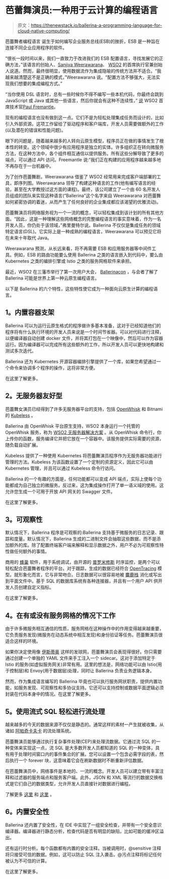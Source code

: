 # 芭蕾舞演员:一种用于云计算的编程语言

> 原文：<https://thenewstack.io/ballerina-a-programming-language-for-cloud-native-computing/>

芭蕾舞者编程语言 诞生于如何编写企业服务总线(ESB)的挫折，ESB 是一种旨在连接不同企业应用程序的软件。

“很长一段时间以来，我们一直致力于改进我们的 ESB 配置语言，寻找发展它的正确方法，”该语言的创始人、[Sanjiva Weerawarana](https://twitter.com/sanjiva)、 [WSO2](https://wso2.com/) 的首席执行官兼创始人说道。然而，最终很明显，使用数据流作为集成隐喻的传统方法并不适合。“我越来越清楚这不是正确的模式，”Weerawarana 说。“配置方法不够强大，无法实现我们想要的集成编程方式。”

“当你使用 DSL 语言时，总有一些时候你不得不编写一些本机代码，你最终会跳到 JavaScript 或 Java 或其他一些语言，然后你就会有这种不连续性，” [说](https://www.youtube.com/watch?v=oy8hMTmgpJ8&amp;list=PL7JOecNWBb0LKW0GVjYep50YeNp2bF4K3&amp;index=5) WSO2 首席技术官[Paul Fremantle](http://pzf.fremantle.org/)。

现有的编程语言也没有做到这一点。它们不是为轻松处理集成任务而设计的，比如引入外部资源。这项工作留给了驱动程序和客户端库，开发人员需要做额外的工作(以及潜在的错误和性能问题)。

眼下的问题是，随着越来越多的人转向云原生模型，程序员正在做的事情发生了根本性的转变。这个领域中很少有应用程序是独立的实体。许多组织正在转向微服务方法，在这种方法中，各个组件相互通信以提供服务。所有这些分解导致了更多的端点，可以通过 API 访问。Freemantle 说:“我们正在构建的应用程序越来越多地不再存在于一台机器中。

为了创作芭蕾舞剧，Weerawarana 借鉴了 WSO2 经常用来完成客户端部署的工具，即序列图。Weerawarana 领导了构建这种语言的工作(他有编写语言的经验，甚至在大学教授过这方面的课程)。最终，该公司建立了一个由 60 名开发人员组成的团队来实现这种语言(“Ballerina”这个名字来自 Weerawarana 对芭蕾舞如何紧密协调的着迷，从而产生了任何良好的企业集成都应该渴望的优雅流动)。

芭蕾舞演员将网络服务视为一个一流的概念，可以轻松集成到该计划的所有其他方面。“因此，这是一种理解这些网络概念的完整编程语言的事实意味着，作为一名开发人员，你仍处于该领域，”弗里曼特尔说。Ballerina 不仅仅是集成任务的领域特定语言(DSL)。它实际上是一种成熟的编程语言，Weerawarana 可以预见它将在未来十年取代 Java。

Weerawarana 预测，从长远来看，将不再需要 ESB 和应用服务器等中间件工具。例如，ESB 的路由功能要么使用 Ballerina 之类的语言嵌入到代码中，要么由 Kubernetes 之类的编排引擎或 Istio 之类的服务网格软件来承担。

最近，WSO2 在三藩市举行了第一次用户大会， [Ballerinacon](https://con.ballerina.io/) ，与会者了解了 Ballerina 可能是世界上第一种云原生编程语言。

以下是 Ballerina 的六个特性，这些特性使它成为一种面向云原生计算的编程语言。

## **1。内置容器支架**

Ballerina 可以为运行云原生格式的程序做许多基本准备，这对于已经知道他们的程序将有什么执行环境的开发人员来说是一个时间节省器。可以对代码进行注释，以便编译器自动创建 docker 文件，并将其打包在一个映像中，然后可以作为容器运行。因为编译器可以完成所有这些额外的工作，所以开发人员可以更快地构建和测试多次迭代。

Ballerina 还为 Kubernetes 开源容器编排引擎提供了一个库，如果您希望通过一个命令来协调多个程序的操作，这将非常方便。

在这里了解更多。

## **2。无服务器友好型**

芭蕾舞女演员已经得到了许多无服务器平台的支持，包括 [OpenWhisk](https://openwhisk.apache.org/) 和 Bitnami 的 [Kubeless](https://github.com/kubeless) 。

Ballerina 由 OpenWhisk 平台原生支持，WSO2 本身运行一个托管的 OpenWhisk 服务，称为 [WSO2 无服务器解决方案](https://wso2.com/solutions/serverless/) 。从 OpenWhisk 命令行，你上传你的函数，服务编译它并把它放在一个容器中。该服务提供实际需要的资源，随负载自动扩展。

Kubeless 提供了一种使用 Kubernetes 将芭蕾舞演员程序作为无服务器功能进行管理的方法。Kubeless 为该函数设置了一个定制的资源定义，因此它可以由 Kubernetes 管理，并且可以通过 Kubeless 命令行访问。

Ballerina 的一个有趣的方面是，任何功能都可以变成 API 端点，实际上使每个功能都成为自己独立的微服务。反过来，这为集成操作打开了单一语义域的使用。这允许您生成一个可用于开放 API 网关的 Swagger 文件。

在这里了解更多。

## **3。可观察性**

默认情况下，Ballerina 程序是可观察的:Ballerina 支持基于微服务的日志记录、跟踪和度量。默认情况下，Ballerina 生成的二进制文件会抽取这些数据，而不是添加额外的库。除了配置终端客户端来解释和显示数据之外，用户不必为可观察性特性做任何额外的事情。

商用的 [蜂巢](https://www.honeycomb.io/) 软件，用于系统调试，由开源的 [普罗米修斯](https://prometheus.io/) 时序监控，是两个可以轻松配合芭蕾舞者程序的平台。对于跟踪，生成的数据已经符合 [OpenTracing](http://opentracing.io/) 模型。就形象化而言，它与非常吻合。日志数据可以很容易地被 [麋鹿栈](https://www.elastic.co/elk-stack) 消化或写出到平面文件中。基于 SQL 的数据库系统有各种连接器，并且有一个用户 API 供开发人员创建自定义指标。

在这里了解更多。

## **4。在有或没有服务网格的情况下工作**

由于许多微服务相互通信的性质，服务网格在这种操作中的作用变得越来越重要，它负责服务发现(微服务在动态系统中相互发现)和身份验证等任务。芭蕾舞演员很适合这样的环境。

如果你决定使用像 [伊斯蒂奥](https://istio.io/) 这样的发球网，芭蕾舞演员会表现得很好。你只需要通过创建一个单独的 YAML 文件来手工注入一个 sidecar。这对于添加特定于 Istio 的服务(如虚拟服务网关)非常有用。这里的想法是，网络功能可以由 Istio(用于控制层)和 Envoy(用于数据层)处理，同时让 Ballerina 负责业务逻辑本身。

然而，作为集成语言编写的 Ballerina 毕竟也可以执行服务网状职责，提供内置功能，如服务发现、可观察性和多协议支持。它还可以支持控制或数据平面逻辑必须封装在代码本身中的情况。在这里了解更多。

## **5。使用流式 SQL** 轻松进行流处理

越来越多的今天的数据来源不仅仅是静态的。通常这样的素材一产生就被收集，从诸如 [阿帕奇卡夫卡](https://kafka.apache.org/) 的流处理系统。

芭蕾舞演员能够通过执行复杂事件处理(CEP)来处理流数据。它通过流 SQL 的一种变体来实现这一点，流 SQL 是大多数开发人员都知道的 SQL 的一种变体，具有用于处理时间窗口内的事件集合的扩展。您可以设置一个包含必需字段的表，然后执行一个 forever 块，这意味着它会在刷新数据时不断重新评估数据。

在芭蕾舞演员中，网络事件是本地的、一流的概念。开发人员可以建立带有丰富注释和过滤器的服务端点和服务客户端。此外，JSON 和 XML 等流行的数据交换格式是它们自己的数据类型，允许开发人员直接针对数据进行编程。

了解更多 [这里](https://www.youtube.com/watch?v=zLauHjq75Mc&amp;list=PL7JOecNWBb0LKW0GVjYep50YeNp2bF4K3&amp;index=12) 和 [这里](https://www.youtube.com/watch?v=WvgGPQAvHok&t=0s&index=11&list=WL) 。

## 6。内置安全性

Ballerina 还内置了安全性，在 IDE 中实现了一组安全检查，并带有一个安全意识编译器。编译器进行静态分析，检查代码是否有明显的缺陷，比如可能的缓冲区溢出。

还有运行时分析。每个函数都有内置的安全注释。当被调用时，@sensitive 注释将只接受可信的数据。例如，这可以防止 SQL 注入袭击。@污点注释将标记任何被认为不可信的计算。

在这里了解更多。

<svg xmlns:xlink="http://www.w3.org/1999/xlink" viewBox="0 0 68 31" version="1.1"><title>Group</title> <desc>Created with Sketch.</desc></svg>